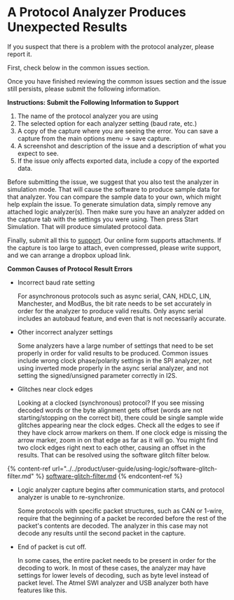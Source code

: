 # A Protocol Analyzer Produces Unexpected Results

If you suspect that there is a problem with the protocol analyzer, please report it.

First, check below in the common issues section.

Once you have finished reviewing the common issues section and the issue still persists, please submit the following information.

**Instructions: Submit the Following Information to Support**

1. The name of the protocol analyzer you are using
2. The selected option for each analyzer setting (baud rate, etc.)
3. A copy of the capture where you are seeing the error. You can save a capture from the main options menu -> save capture.
4. A screenshot and description of the issue and a description of what you expect to see.
5. If the issue only affects exported data, include a copy of the exported data.

Before submitting the issue, we suggest that you also test the analyzer in simulation mode. That will cause the software to produce sample data for that analyzer. You can compare the sample data to your own, which might help explain the issue. To generate simulation data, simply remove any attached logic analyzer(s). Then make sure you have an analyzer added on the capture tab with the settings you were using. Then press Start Simulation. That will produce simulated protocol data.

Finally, submit all this to [support](https://contact.saleae.com/hc/en-us/requests/new). Our online form supports attachments. If the capture is too large to attach, even compressed, please write support, and we can arrange a dropbox upload link.

**Common Causes of Protocol Result Errors**

*   Incorrect baud rate setting

    &#x20; For asynchronous protocols such as async serial, CAN, HDLC, LIN, Manchester, and ModBus, the bit rate needs to be set accurately in order for the analyzer to produce valid results. Only async serial includes an autobaud feature, and even that is not necessarily accurate.
*   Other incorrect analyzer settings

    &#x20; Some analyzers have a large number of settings that need to be set properly in order for valid results to be produced. Common issues include wrong clock phase/polarity settings in the SPI analyzer, not using inverted mode properly in the async serial analyzer, and not setting the signed/unsigned parameter correctly in I2S.
*   Glitches near clock edges

    &#x20; Looking at a clocked (synchronous) protocol? If you see missing decoded words or the byte alignment gets offset (words are not starting/stopping on the correct bit), there could be single sample wide glitches appearing near the clock edges. Check all the edges to see if they have clock arrow markers on them. If one clock edge is missing the arrow marker, zoom in on that edge as far as it will go. You might find two clock edges right next to each other, causing an offset in the results. That can be resolved using the software glitch filter below.

{% content-ref url="../../product/user-guide/using-logic/software-glitch-filter.md" %}
[software-glitch-filter.md](../../product/user-guide/using-logic/software-glitch-filter.md)
{% endcontent-ref %}

*   Logic analyzer capture begins after communication starts, and protocol analyzer is unable to re-synchronize.

    &#x20; Some protocols with specific packet structures, such as CAN or 1-wire, require that the beginning of a packet be recorded before the rest of the packet's contents are decoded. The analyzer in this case may not decode any results until the second packet in the capture.
*   End of packet is cut off.

    &#x20; In some cases, the entire packet needs to be present in order for the decoding to work. In most of these cases, the analyzer may have settings for lower levels of decoding, such as byte level instead of packet level. The Atmel SWI analyzer and USB analyzer both have features like this.
